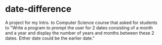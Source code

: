 # date-difference
A project for my Intro. to Computer Science course that asked for students to "Write a program to prompt the user for 2 dates consisting of a month and a year and display the number of years and months between these 2 dates. Either date could be the earlier date."
